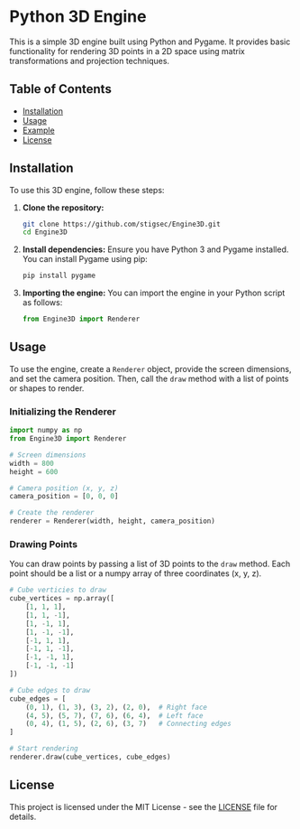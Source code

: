 
# Python 3D Engine

This is a simple 3D engine built using Python and Pygame. It provides basic functionality for rendering 3D points in a 2D space using matrix transformations and projection techniques.

## Table of Contents
- [Installation](#installation)
- [Usage](#usage)
- [Example](#example)
- [License](#license)

## Installation

To use this 3D engine, follow these steps:

1. **Clone the repository:**
   ```bash
   git clone https://github.com/stigsec/Engine3D.git
   cd Engine3D
   ```

2. **Install dependencies:**
   Ensure you have Python 3 and Pygame installed. You can install Pygame using pip:
   ```bash
   pip install pygame
   ```

3. **Importing the engine:**
   You can import the engine in your Python script as follows:
   ```python
   from Engine3D import Renderer
   ```

## Usage

To use the engine, create a `Renderer` object, provide the screen dimensions, and set the camera position. Then, call the `draw` method with a list of points or shapes to render.

### Initializing the Renderer

```python
import numpy as np
from Engine3D import Renderer

# Screen dimensions
width = 800
height = 600

# Camera position (x, y, z)
camera_position = [0, 0, 0]

# Create the renderer
renderer = Renderer(width, height, camera_position)
```

### Drawing Points

You can draw points by passing a list of 3D points to the `draw` method. Each point should be a list or a numpy array of three coordinates (x, y, z).

```python
# Cube verticies to draw
cube_vertices = np.array([
    [1, 1, 1],
    [1, 1, -1],
    [1, -1, 1],
    [1, -1, -1],
    [-1, 1, 1],
    [-1, 1, -1],
    [-1, -1, 1],
    [-1, -1, -1]
])

# Cube edges to draw
cube_edges = [
    (0, 1), (1, 3), (3, 2), (2, 0),  # Right face
    (4, 5), (5, 7), (7, 6), (6, 4),  # Left face
    (0, 4), (1, 5), (2, 6), (3, 7)   # Connecting edges
]

# Start rendering
renderer.draw(cube_vertices, cube_edges)
```

## License

This project is licensed under the MIT License - see the [LICENSE](LICENSE) file for details.
